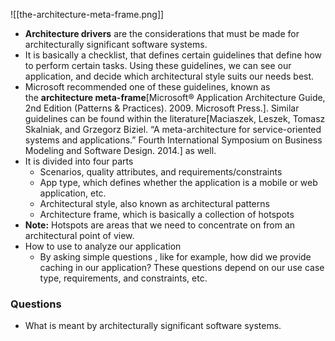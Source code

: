 
![[the-architecture-meta-frame.png]]

- **Architecture drivers** are the considerations that must be made for architecturally significant software systems.
- It is basically a checklist, that defines certain guidelines that define how to perform certain tasks. Using these guidelines, we can see our application, and decide which architectural style suits our needs best.
- Microsoft recommended one of these guidelines, known as the **architecture meta-frame**[Microsoft® Application Architecture Guide, 2nd Edition (Patterns & Practices). 2009. Microsoft Press.]. Similar guidelines can be found within the literature[Maciaszek, Leszek, Tomasz Skalniak, and Grzegorz Biziel. “A meta-architecture for service-oriented systems and applications.” Fourth International Symposium on Business Modeling and Software Design. 2014.] as well.
- It is divided into four parts
	- Scenarios, quality attributes, and requirements/constraints
	- App type, which defines whether the application is a mobile or web application, etc.
	- Architectural style, also known as architectural patterns
	- Architecture frame, which is basically a collection of hotspots
- **Note:** Hotspots are areas that we need to concentrate on from an architectural point of view.
- How to use to analyze our application
	-  By asking simple questions , like for example, how did we provide caching in our application? These questions depend on our use case type, requirements, and constraints, etc. 



### Questions
- What is meant by architecturally significant software systems.